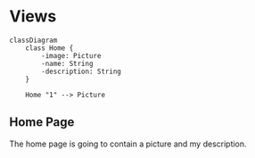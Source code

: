 # Views

```mermaid
classDiagram
    class Home {
        -image: Picture
        -name: String
        -description: String
    }

    Home "1" --> Picture
```

## Home Page

The home page is going to contain a picture and my description.
